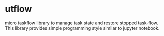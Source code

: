 # utflow
micro taskflow library to manage task state and restore stopped task-flow. This library provides simple programming style similar to jupyter notebook.
